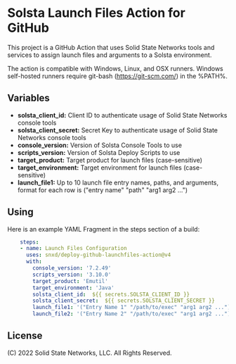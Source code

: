 # Solsta Launch Files Action for GitHub

This project is a GitHub Action that uses Solid State Networks tools and services to assign launch files and arguments to a Solsta environment.

The action is compatible with Windows, Linux, and OSX runners.  Windows self-hosted runners require git-bash (https://git-scm.com/) in the %PATH%.

## Variables

* **solsta_client_id:** Client ID to authenticate usage of Solid State Networks console tools
* **solsta_client_secret:** Secret Key to authenticate usage of Solid State Networks console tools
* **console_version:** Version of Solsta Console Tools to use
* **scripts_version:** Version of Solsta Deploy Scripts to use
* **target_product:** Target product for launch files (case-sensitive)
* **target_environment:** Target environment for launch files (case-sensitive)
* **launch_file1:** Up to 10 launch file entry names, paths, and arguments, format for each row is ("entry name" "path" "arg1 arg2 ...")

## Using

Here is an example YAML Fragment in the steps section of a build:

```yaml
    steps:
    - name: Launch Files Configuration
      uses: snxd/deploy-github-launchfiles-action@v4
      with:
        console_version: '7.2.49'
        scripts_version: '3.10.0'
        target_product: 'Emutil'
        target_environment: 'Java'
        solsta_client_id:  ${{ secrets.SOLSTA_CLIENT_ID }}
        solsta_client_secret:  ${{ secrets.SOLSTA_CLIENT_SECRET }}
        launch_file1: '("Entry Name 1" "/path/to/exec" "arg1 arg2 ...")'
        launch_file2: '("Entry Name 2" "/path/to/exec" "arg1 arg2 ...")'
```

## License
(C) 2022 Solid State Networks, LLC.  All Rights Reserved.
